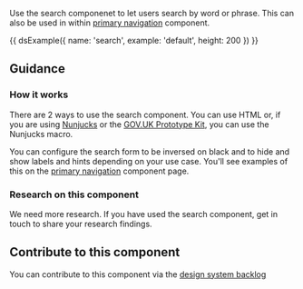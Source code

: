 Use the search componenet to let users search by word or phrase. This can also be used in within [primary navigation](/components/primary-navigation/) component.

{{ dsExample({
  name: 'search',
  example: 'default',
  height: 200
}) }}

## Guidance

### How it works

There are 2 ways to use the search component. You can use HTML or, if you are using [Nunjucks](https://mozilla.github.io/nunjucks/) or the [GOV.UK Prototype Kit](https://govuk-prototype-kit.herokuapp.com/), you can use the Nunjucks macro.

You can configure the search form to be inversed on black and to hide and show labels and hints depending on your use case. You'll see examples of this on the [primary navigation](/components/primary-navigation/) component page.

### Research on this component

We need more research. If you have used the search component, get in touch to share your research findings.

## Contribute to this component

You can contribute to this component via the [design system backlog](https://github.com/ministryofjustice/mojdt-design-system-backlog/)
